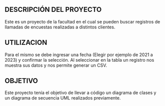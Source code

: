 ## DESCRIPCIÓN DEL PROYECTO

Este es un proyecto de la facultad en el cual se pueden buscar registros de llamadas de encuestas realizadas a distintos clientes. 

## UTILIZACION
Para el mismo se debe ingresar una fecha (Elegir por ejemplo de 2021 a 2023) y confirmar la selección. Al seleccionar en la tabla un registro nos muestra sus datos y nos permite generar un CSV.

## OBJETIVO
Este proyecto tenía el objetivo de llevar a código un diagrama de clases y un diagrama de secuencia UML realizados previamente.

